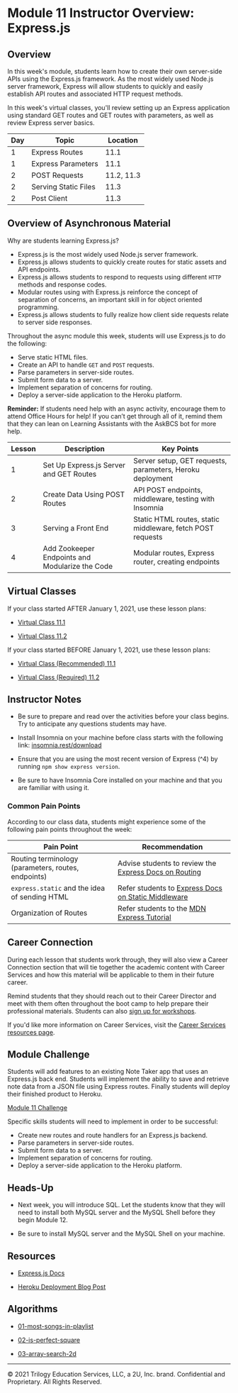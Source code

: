 # Module 11 Instructor Overview: Express.js

## Overview

In this week's module, students learn how to create their own server-side APIs using the Express.js framework. As the most widely used Node.js server framework, Express will allow students to quickly and easily establish API routes and associated HTTP request methods.

In this week's virtual classes, you'll review setting up an Express application using standard GET routes and GET routes with parameters, as well as review Express server basics.

| Day | Topic                | Location   |
| --- | -------------------- | ---------- |
| 1   | Express Routes       | 11.1       |
| 1   | Express Parameters   | 11.1       |
| 2   | POST Requests        | 11.2, 11.3 |
| 2   | Serving Static Files | 11.3       |
| 2   | Post Client          | 11.3       |

## Overview of Asynchronous Material

Why are students learning Express.js?

* Express.js is the most widely used Node.js server framework.
* Express.js allows students to quickly create routes for static assets and API endpoints.
* Express.js allows students to respond to requests using different `HTTP` methods and response codes.
* Modular routes using with Express.js reinforce the concept of separation of concerns, an important skill in for object oriented programming.
* Express.js allows students to fully realize how client side requests relate to server side responses.

Throughout the async module this week, students will use Express.js to do the following:

* Serve static HTML files.
* Create an API to handle `GET` and `POST` requests.
* Parse parameters in server-side routes.
* Submit form data to a server.
* Implement separation of concerns for routing.
* Deploy a server-side application to the Heroku platform.

**Reminder:** If students need help with an async activity, encourage them to attend Office Hours for help! If you can’t get through all of it, remind them that they can lean on Learning Assistants with the AskBCS bot for more help.

| Lesson | Description                                     | Key Points                                                 |
| ------ | ----------------------------------------------- | ---------------------------------------------------------- |
| 1      | Set Up Express.js Server and GET Routes         | Server setup, GET requests, parameters, Heroku deployment  |
| 2      | Create Data Using POST Routes                   | API POST endpoints, middleware, testing with Insomnia      |
| 3      | Serving a Front End                             | Static HTML routes, static middleware, fetch POST requests |
| 4      | Add Zookeeper Endpoints and Modularize the Code | Modular routes, Express router, creating endpoints         |

## Virtual Classes

If your class started AFTER January 1, 2021, use these lesson plans:

* [Virtual Class 11.1](./11.1-REQUIRED.md)

* [Virtual Class 11.2](./11.2-REQUIRED.md)

If your class started BEFORE January 1, 2021, use these lesson plans:

* [Virtual Class (Recommended) 11.1](./11.1-RECOMMENDED.md)

* [Virtual Class (Required) 11.2](./11.2-REQUIRED.md)

## Instructor Notes

* Be sure to prepare and read over the activities before your class begins. Try to anticipate any questions students may have.

* Install Insomnia on your machine before class starts with the following link: [insomnia.rest/download](https://insomnia.rest/download)

* Ensure that you are using the most recent version of Express (^4) by running `npm show express version`.

* Be sure to have Insomnia Core installed on your machine and that you are familiar with using it.

### Common Pain Points

According to our class data, students might experience some of the following pain points throughout the week:

| Pain Point                                          | Recommendation                                                                                                                                                 |
| --------------------------------------------------- | -------------------------------------------------------------------------------------------------------------------------------------------------------------- |
| Routing terminology (parameters, routes, endpoints) | Advise students to review the [Express Docs on Routing](https://expressjs.com/en/guide/routing.html)                                                           |
| `express.static` and the idea of sending HTML       | Refer students to [Express Docs on Static Middleware](https://expressjs.com/en/starter/static-files.html)                                                      |
| Organization of Routes                              | Refer students to the [MDN Express Tutorial](https://developer.mozilla.org/en-US/docs/Learn/Server-side/Express_Nodejs/routes#create_the_catalog_route_module) |

## Career Connection

During each lesson that students work through, they will also view a Career Connection section that will tie together the academic content with Career Services and how this material will be applicable to them in their future career.

Remind students that they should reach out to their Career Director and meet with them often throughout the boot camp to help prepare their professional materials. Students can also [sign up for workshops](https://careerservicesonlineevents.splashthat.com/).

If you'd like more information on Career Services, visit the [Career Services resources page](https://mycareerspot.org/).

## Module Challenge

Students will add features to an existing Note Taker app that uses an Express.js back end. Students will implement the ability to save and retrieve note data from a JSON file using Express routes. Finally students will deploy their finished product to Heroku.

[Module 11 Challenge](../../01-Class-Content/11-Express/02-Challenge/README.md)

Specific skills students will need to implement in order to be successful:

* Create new routes and route handlers for an Express.js backend.
* Parse parameters in server-side routes.
* Submit form data to a server.
* Implement separation of concerns for routing.
* Deploy a server-side application to the Heroku platform.

## Heads-Up

* Next week, you will introduce SQL. Let the students know that they will need to install both MySQL server and the MySQL Shell before they begin Module 12.

* Be sure to install MySQL server and the MySQL Shell on your machine.

## Resources

* [Express.js Docs](https://expressjs.com/en/api.html)

* [Heroku Deployment Blog Post](https://coding-boot-camp.github.io/full-stack/heroku/heroku-deployment-guide)

## Algorithms

* [01-most-songs-in-playlist](../../01-Class-Content/11-Express/03-Algorithms/01-most-songs-in-playlist)

* [02-is-perfect-square](../../01-Class-Content/11-Express/03-Algorithms/02-is-perfect-square)

* [03-array-search-2d](../../01-Class-Content/11-Express/03-Algorithms/03-array-search-2d)

---
© 2021 Trilogy Education Services, LLC, a 2U, Inc. brand. Confidential and Proprietary. All Rights Reserved.
